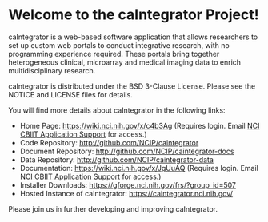 Welcome to the caIntegrator Project!
==============================

caIntegrator is a web-based software application that allows researchers to set up custom web portals to conduct integrative research, with no  programming experience required. 
These portals bring together heterogeneous clinical, microarray and medical imaging data to enrich multidisciplinary research.

caIntegrator is distributed under the BSD 3-Clause License.
Please see the NOTICE and LICENSE files for details.

You will find more details about caIntegrator in the following links:

 * Home Page: https://wiki.nci.nih.gov/x/c4b3Ag (Requires login. Email [NCI CBIIT Application Support](mailto:ncicbiit@mail.nih.gov) for access.)
 * Code Repository: http://github.com/NCIP/caintegrator
 * Document Repository: http://github.com/NCIP/caintegrator-docs
 * Data Repository: http://github.com/NCIP/caintegrator-data
 * Documentation: https://wiki.nci.nih.gov/x/JgUuAQ (Requires login. Email [NCI CBIIT Application Support](mailto:ncicbiit@mail.nih.gov) for access.)
 * Installer Downloads: https://gforge.nci.nih.gov/frs/?group_id=507
 * Hosted Instance of caIntegrator: https://caintegrator.nci.nih.gov/

Please join us in further developing and improving caIntegrator.
